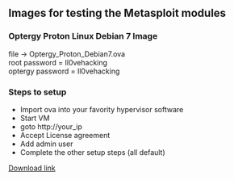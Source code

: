 ## Images for testing the Metasploit modules
### Optergy Proton Linux Debian 7 Image 
file -> Optergy_Proton_Debian7.ova</br>
root password = Il0vehacking</br>
optergy password = Il0vehacking

### Steps to setup
- Import ova into your favority hypervisor software
- Start VM
- goto http://your_ip
- Accept License agreement 
- Add admin user
- Complete the other setup steps (all default)

[Download link](https://drive.google.com/file/d/1Iinxl_3gRmh4Ugs9J7dxbJPtXkK0iL6J/view?usp=share_link)
